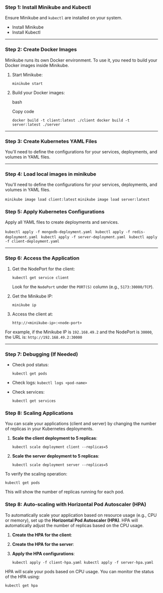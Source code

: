 ### Step 1: Install Minikube and Kubectl

Ensure Minikube and `kubectl` are installed on your system.

- Install Minikube
- Install Kubectl

---

### Step 2: Create Docker Images

Minikube runs its own Docker environment. To use it, you need to build your Docker images inside Minikube.

1. Start Minikube:

    `minikube start`
    
    
2. Build your Docker images:
    
    bash
    
    Copy code
    
    `docker build -t client:latest ./client docker build -t server:latest ./server`
    

---

### Step 3: Create Kubernetes YAML Files

You'll need to define the configurations for your services, deployments, and volumes in YAML files.

---
### Step 4: Load local images in minikube

You'll need to define the configurations for your services, deployments, and volumes in YAML files.

`minikube image load client:latest`
`minikube image load server:latest`


### Step 5: Apply Kubernetes Configurations

Apply all YAML files to create deployments and services.

`kubectl apply -f mongodb-deployment.yaml `
`kubectl apply -f redis-deployment.yaml `
`kubectl apply -f server-deployment.yaml `
`kubectl apply -f client-deployment.yaml`

---

### Step 6: Access the Application

1. Get the NodePort for the client:
    
    `kubectl get service client`
    
    Look for the `NodePort` under the `PORT(S)` column (e.g., `5173:30000/TCP`).
    
2. Get the Minikube IP:
    
    `minikube ip`
    
3. Access the client at:
    
    `http://<minikube-ip>:<node-port>`
    

For example, if the Minikube IP is `192.168.49.2` and the NodePort is `30000`, the URL is:
`http://192.168.49.2:30000`

---

### Step 7: Debugging (If Needed)

- Check pod status:
    
    `kubectl get pods`
    
- Check logs:
    `kubectl logs <pod-name>`
    
- Check services:
    
    `kubectl get services`

### Step 8: Scaling Applications

You can scale your applications (client and server) by changing the number of replicas in your Kubernetes deployments.

1. **Scale the client deployment to 5 replicas**:
    
    `kubectl scale deployment client --replicas=5`
    
2. **Scale the server deployment to 5 replicas**:
    
    `kubectl scale deployment server --replicas=5`
    

To verify the scaling operation:

`kubectl get pods`

This will show the number of replicas running for each pod.

### Step 8: Auto-scaling with Horizontal Pod Autoscaler (HPA)

To automatically scale your application based on resource usage (e.g., CPU or memory), set up the **Horizontal Pod Autoscaler (HPA)**. HPA will automatically adjust the number of replicas based on the CPU usage.

1. **Create the HPA for the client**:
    
2. **Create the HPA for the server**:
    
3. **Apply the HPA configurations**:
    
    `kubectl apply -f client-hpa.yaml kubectl apply -f server-hpa.yaml`
    

HPA will scale your pods based on CPU usage. You can monitor the status of the HPA using:

`kubectl get hpa`